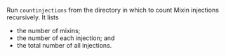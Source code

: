Run `countinjections` from the directory in which to count Mixin injections recursively. It lists
- the number of mixins;
- the number of each injection; and
- the total number of all injections.

